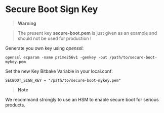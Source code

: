 # Secure Boot Sign Key

> **Warning**

> The present key **secure-boot.pem** is just given as an example and should not be used for production !

Generate you own key using *openssl*:


```
openssl ecparam -name prime256v1 -genkey -out /path/to/secure-boot-mykey.pem
```

Set the new Key Bitbake Variable in your local.conf:

```
SECBOOT_SIGN_KEY = "/path/to/secure-boot-mykey.pem"
```

> **Note**

We recommand strongly to use an HSM to enable secure boot for serious products.
